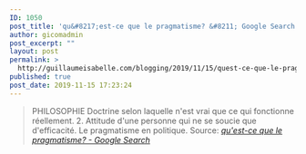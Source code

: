 ```yaml
---
ID: 1050
post_title: 'qu&#8217;est-ce que le pragmatisme? &#8211; Google Search'
author: gicomadmin
post_excerpt: ""
layout: post
permalink: >
  http://guillaumeisabelle.com/blogging/2019/11/15/quest-ce-que-le-pragmatisme-google-search/
published: true
post_date: 2019-11-15 17:23:24
---
```

> PHILOSOPHIE Doctrine selon laquelle n'est vrai que ce qui fonctionne réellement. 2. Attitude d'une personne qui ne se soucie que d'efficacité. Le pragmatisme en politique. Source: *[qu'est-ce que le pragmatisme? - Google Search][1]*

 [1]: https://www.google.com/search?q=qu%27est-ce+que+le+pragmatisme%3F&rlz=1C1CHBF_enCA851CA851&oq=qu%27est-ce+que+le+pragmatisme%3F&aqs=chrome..69i57.5553j0j7&sourceid=chrome&ie=UTF-8